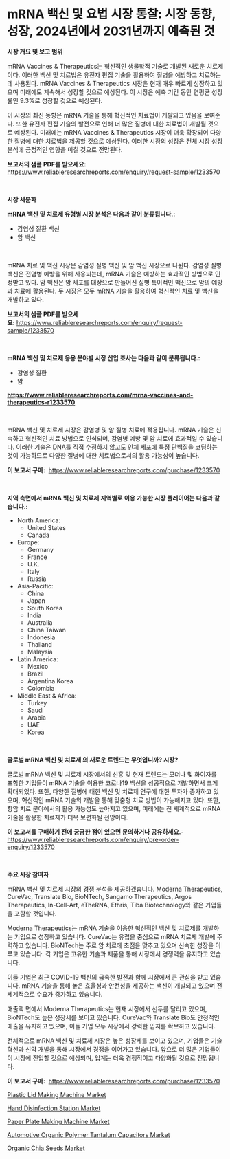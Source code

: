 <p><h1>mRNA 백신 및 요법 시장 통찰: 시장 동향, 성장, 2024년에서 2031년까지 예측된 것</h1></p><p><strong>시장 개요 및 보고 범위</strong></p>
<p><p>mRNA Vaccines & Therapeutics는 혁신적인 생물학적 기술로 개발된 새로운 치료제이다. 이러한 백신 및 치료법은 유전자 편집 기술을 활용하여 질병을 예방하고 치료하는 데 사용된다. mRNA Vaccines & Therapeutics 시장은 현재 매우 빠르게 성장하고 있으며 미래에도 계속해서 성장할 것으로 예상된다. 이 시장은 예측 기간 동안 연평균 성장률인 9.3%로 성장할 것으로 예상된다.</p><p>이 시장의 최신 동향은 mRNA 기술을 통해 혁신적인 치료법이 개발되고 있음을 보여준다. 또한 유전자 편집 기술의 발전으로 인해 더 많은 질병에 대한 치료법이 개발될 것으로 예상된다. 미래에는 mRNA Vaccines & Therapeutics 시장이 더욱 확장되어 다양한 질병에 대한 치료법을 제공할 것으로 예상된다. 이러한 시장의 성장은 전체 시장 성장 분석에 긍정적인 영향을 미칠 것으로 전망된다.</p></p>
<p><strong>보고서의 샘플 PDF를 받으세요:</strong> <a href="https://www.reliableresearchreports.com/enquiry/request-sample/1233570">https://www.reliableresearchreports.com/enquiry/request-sample/1233570</a></p>
<p>&nbsp;</p>
<p><strong>시장 세분화</strong></p>
<p><strong>mRNA 백신 및 치료제 유형별 시장 분석은 다음과 같이 분류됩니다.:</strong></p>
<p><ul><li>감염성 질환 백신</li><li>암 백신</li></ul></p>
<p>&nbsp;</p>
<p><p>mRNA 치료 및 백신 시장은 감염성 질병 백신 및 암 백신 시장으로 나뉜다. 감염성 질병 백신은 전염병 예방을 위해 사용되는데, mRNA 기술은 예방하는 효과적인 방법으로 인정받고 있다. 암 백신은 암 세포를 대상으로 만들어진 질병 특이적인 백신으로 암의 예방과 치료에 활용된다. 두 시장은 모두 mRNA 기술을 활용하여 혁신적인 치료 및 백신을 개발하고 있다.</p></p>
<p><strong>보고서의 샘플 PDF를 받으세요:</strong>&nbsp;<a href="https://www.reliableresearchreports.com/enquiry/request-sample/1233570">https://www.reliableresearchreports.com/enquiry/request-sample/1233570</a></p>
<p>&nbsp;</p>
<p><strong> mRNA 백신 및 치료제 응용 분야별 시장 산업 조사는 다음과 같이 분류됩니다.:</strong></p>
<p><ul><li>감염성 질환</li><li>암</li></ul></p>
<p><strong><a href="https://www.reliableresearchreports.com/mrna-vaccines-and-therapeutics-r1233570">https://www.reliableresearchreports.com/mrna-vaccines-and-therapeutics-r1233570</a></strong></p>
<p>&nbsp;</p>
<p><p>mRNA 백신 및 치료제 시장은 감염병 및 암 질병 치료에 적용됩니다. mRNA 기술은 신속하고 혁신적인 치료 방법으로 인식되며, 감염병 예방 및 암 치료에 효과적일 수 있습니다. 이러한 기술은 DNA를 직접 수정하지 않고도 인체 세포에 특정 단백질을 코딩하는 것이 가능하므로 다양한 질병에 대한 치료법으로서의 활용 가능성이 높습니다.</p></p>
<p><strong>이 보고서 구매:</strong>&nbsp; <a href="https://www.reliableresearchreports.com/purchase/1233570">https://www.reliableresearchreports.com/purchase/1233570</a></p>
<p>&nbsp;</p>
<p><strong>지역 측면에서 mRNA 백신 및 치료제 지역별로 이용 가능한 시장 플레이어는 다음과 같습니다.:</strong></p>
<p><ul>
    <li>
        North America:
        <ul>
            <li>United States</li>
            <li>Canada</li>
        </ul>
    </li>
    <li>
        Europe:
        <ul>
            <li>Germany</li>
            <li>France</li>
            <li>U.K.</li>
            <li>Italy</li>
            <li>Russia</li>
        </ul>
    </li>
    <li>
        Asia-Pacific:
        <ul>
            <li>China</li>
            <li>Japan</li>
            <li>South Korea</li>
            <li>India</li>
            <li>Australia</li>
            <li>China Taiwan</li>
            <li>Indonesia</li>
            <li>Thailand</li>
            <li>Malaysia</li>
        </ul>
    </li>
    <li>
        Latin America:
        <ul>
            <li>Mexico</li>
            <li>Brazil</li>
            <li>Argentina Korea</li>
            <li>Colombia</li>
        </ul>
    </li>
    <li>
        Middle East & Africa:
        <ul>
            <li>Turkey</li>
            <li>Saudi</li>
            <li>Arabia</li>
            <li>UAE</li>
            <li>Korea</li>
        </ul>
    </li>
    </ul></p>
<p>&nbsp;</p>
<p><strong>글로벌 mRNA 백신 및 치료제 의 새로운 트렌드는 무엇입니까? 시장?</strong></p>
<p><p>글로벌 mRNA 백신 및 치료제 시장에서의 신흥 및 현재 트렌드는 모더나 및 화이자를 포함한 기업들이 mRNA 기술을 이용한 코로나19 백신을 성공적으로 개발하면서 크게 확대되었다. 또한, 다양한 질병에 대한 백신 및 치료제 연구에 대한 투자가 증가하고 있으며, 혁신적인 mRNA 기술의 개발을 통해 맞춤형 치료 방법이 가능해지고 있다. 또한, 항암 치료 분야에서의 활용 가능성도 높아지고 있으며, 미래에는 전 세계적으로 mRNA 기술을 활용한 치료제가 더욱 보편화될 전망이다.</p></p>
<p><strong>이 보고서를 구매하기 전에 궁금한 점이 있으면 문의하거나 공유하세요.</strong>- <a href="https://www.reliableresearchreports.com/enquiry/pre-order-enquiry/1233570">https://www.reliableresearchreports.com/enquiry/pre-order-enquiry/1233570</a></p>
<p>&nbsp;</p>
<p><strong>주요 시장 참여자</strong></p>
<p><p>mRNA 백신 및 치료제 시장의 경쟁 분석을 제공하겠습니다. Moderna Therapeutics, CureVac, Translate Bio, BioNTech, Sangamo Therapeutics, Argos Therapeutics, In-Cell-Art, eTheRNA, Ethris, Tiba Biotechnology와 같은 기업들을 포함할 것입니다.</p><p>Moderna Therapeutics는 mRNA 기술을 이용한 혁신적인 백신 및 치료제를 개발하는 기업으로 성장하고 있습니다. CureVac는 유럽을 중심으로 mRNA 치료제 개발에 주력하고 있습니다. BioNTech는 주로 암 치료에 초점을 맞추고 있으며 신속한 성장을 이루고 있습니다. 각 기업은 고유한 기술과 제품을 통해 시장에서 경쟁력을 유지하고 있습니다.</p><p>이들 기업은 최근 COVID-19 백신의 급속한 발전과 함께 시장에서 큰 관심을 받고 있습니다. mRNA 기술을 통해 높은 효율성과 안전성을 제공하는 백신이 개발되고 있으며 전 세계적으로 수요가 증가하고 있습니다.</p><p>매출액 면에서 Moderna Therapeutics는 현재 시장에서 선두를 달리고 있으며, BioNTech도 높은 성장세를 보이고 있습니다. CureVac와 Translate Bio도 안정적인 매출을 유지하고 있으며, 이들 기업 모두 시장에서 강력한 입지를 확보하고 있습니다.</p><p>전체적으로 mRNA 백신 및 치료제 시장은 높은 성장세를 보이고 있으며, 기업들은 기술 혁신과 신약 개발을 통해 시장에서 경쟁을 이어가고 있습니다. 앞으로 더 많은 기업들이 이 시장에 진입할 것으로 예상되며, 업계는 더욱 경쟁적이고 다양화될 것으로 전망됩니다.</p></p>
<p><strong>이 보고서 구매:</strong>&nbsp;&nbsp;<a href="https://www.reliableresearchreports.com/purchase/1233570">https://www.reliableresearchreports.com/purchase/1233570</a></p>
<p><p><a href="https://github.com/joannagoyvaerts/Market-Research-Report-List-2/blob/main/plastic-lid-making-machine-market.md">Plastic Lid Making Machine Market</a></p><p><a href="https://view.publitas.com/reportprime-1/hand-disinfection-station-market-trends-and-market-analysis-forecasted-for-period-2024-2031/">Hand Disinfection Station Market</a></p><p><a href="https://github.com/abdelrhmankishk22/Market-Research-Report-List-4/blob/main/paper-plate-making-machine-market.md">Paper Plate Making Machine Market</a></p><p><a href="https://artistic-helicopter-ca9.notion.site/Automotive-Organic-Polymer-Tantalum-Capacitors-Market-Size-Market-Outlook-and-Market-Forecast-2024-fcb09852fda54b70a026fd1ad930e034">Automotive Organic Polymer Tantalum Capacitors Market</a></p><p><a href="https://issuu.com/reportprime-2/docs/organic-chia-seeds-market-size-2030.pptx">Organic Chia Seeds Market</a></p></p>